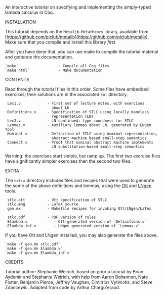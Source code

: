 An interactive tutorial on specifying and implementing the simply-typed
lambda calculus in Coq.


INSTALLATION

  This tutorial depends on the `Metalib.Metatheory` library, available from
  [https://github.com/plclub/metalib](https://github.com/plclub/metalib).
  Make sure that you compile and install this library _first_.

  After you have done that, you can use make to compile the tutorial material
  and generate the documentation.

    `make`                  - Compile all Coq files
    `make html`             - Make documentation

CONTENTS

Read through the tutorial files in this order. Some files have embedded
exercises; their solutions are in the associated `sol` directory.

     Lec1.v            - First set of lecture notes, with exercises
                         about LN
     Definitions.v     - Specification of STLC using locally nameless
                         representation (LN)
     Lec2.v            - LN continued: type soundness for STLC
     Lemmas.v          - Auxiliary lemmas about LN, generated by LNgen tool
     Nominal.v         - Definition of STLC using nominal representation,
                         abstract machine based small-step semantics
     Connect.v         - Proof that nominal abstract machine implements
                         LN substitution-based small-step semantics

Warning: the exercises start simple, but ramp up. The first two exercise files
have significantly simpler exercises than the second two files.

EXTRA

The `extra` directory includes files and recipes that were used to generate
the some of the above definitions and lemmas, using
the [Ott](http://www.cl.cam.ac.uk/~pes20/ott/)
and [LNgen](https://github.com/plclub/lngen) tools.

     stlc.ott          - Ott specification of STLC
     stlc.mng          - LaTeX source
     gen.mk            - Makefile recipes for invoking Ott/LNgen/LaTex

     stlc.pdf          - PDF version of rules
     Elambda.v            - Ott-generated version of `Definitions.v`
     Elambda_inf.v        - LNgen generated version of `Lemmas.v`

  If you have Ott and LNgen installed, you may also generate the files above.

    `make -f gen.mk stlc.pdf`
    `make -f gen.mk Elambda.v`
    `make -f gen.mk Elambda_inf.v`

CREDITS

 Tutorial author: Stephanie Weirich, based on prior a tutorial by Brian
 Aydemir and Stephanie Weirich, with help from Aaron Bohannon, Nate Foster,
 Benjamin Pierce, Jeffrey Vaughan, Dimitrios Vytiniotis, and Steve
 Zdancewic.  Adapted from code by Arthur Chargu'eraud.
